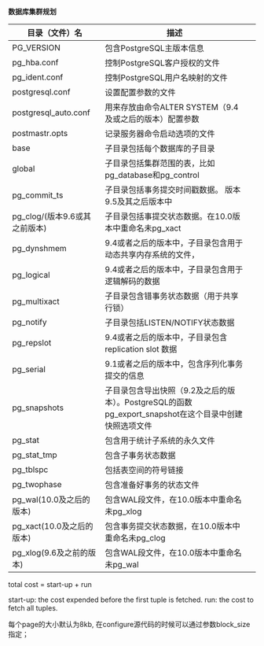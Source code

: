 **数据库集群规划**

|  目录（文件）名  |  描述 |  |
|---------|------|----|
| PG_VERSION      |  包含PostgreSQL主版本信息    |  |
| pg_hba.conf      | 控制PostgreSQL客户授权的文件 |  |
| pg_ident.conf      | 控制PostgreSQL用户名映射的文件 |  |
| postgresql.conf |设置配置参数的文件 | |
| postgresql_auto.conf | 用来存放由命令ALTER SYSTEM（9.4及或之后的版本）配置参数 | |
| postmastr.opts | 记录服务器命令启动选项的文件 | |
| base | 子目录包括每个数据库的子目录 | |
| global | 子目录包括集群范围的表，比如 pg_database和pg_control | |
| pg_commit_ts | 子目录包括事务提交时间戳数据。 版本9.5及其之后版本中 | |
| pg_clog/(版本9.6或其之前版本) | 子目录包括事提交状态数据。在10.0版本中重命名未pg_xact ||
| pg_dynshmem | 9.4或者之后的版本中，子目录包含用于动态共享内存系统的文件， ||
| pg_logical | 9.4或者之后的版本中，子目录包含用于逻辑解码的数据 ||
| pg_multixact | 子目录包含错事务状态数据（用于共享行锁）||
| pg_notify | 子目录包括LISTEN/NOTIFY状态数据 ||
| pg_repslot | 9.4或者之后的版本中，子目录包含replication slot 数据||
| pg_serial | 9.1或者之后的版本中，包含序列化事务提交的信息 ||
| pg_snapshots | 子目录包含导出快照（9.2及之后的版本）。PostgreSQL的函数 pg_export_snapshot在这个目录中创建快照选项文件 ||
| pg_stat | 包含用于统计子系统的永久文件||
| pg_stat_tmp | 包含子事务状态数据||
| pg_tblspc | 包括表空间的符号链接 ||
| pg_twophase | 包含准备好事务的状态文件 ||
| pg_wal(10.0及之后的版本)| 包含WAL段文件，在10.0版本中重命名未pg_xlog ||
| pg_xact(10.0及之后的版本) | 包含事务提交状态数据，在10.0版本中重命名未pg_clog ||
| pg_xlog(9.6及之前的版本)|包含WAL段文件，在10.0版本中重命名未pg_wal||

total cost = start-up + run

start-up: the cost expended before the first tuple is fetched.
run: the cost to fetch all tuples.

每个page的大小默认为8kb, 在configure源代码的时候可以通过参数block_size指定；